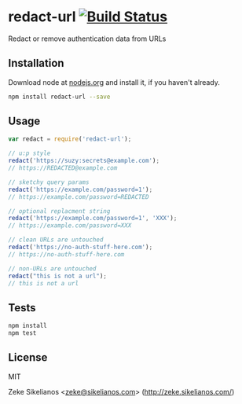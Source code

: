 # redact-url [![Build Status](https://travis-ci.org/zeke/redact-url.png?branch=master)](https://travis-ci.org/zeke/redact-url)

Redact or remove authentication data from URLs

## Installation

Download node at [nodejs.org](http://nodejs.org) and install it, if you haven't already.

```sh
npm install redact-url --save
```

## Usage

```js
var redact = require('redact-url');

// u:p style
redact('https://suzy:secrets@example.com');
// https://REDACTED@example.com

// sketchy query params
redact('https://example.com/password=1');
// https://example.com/password=REDACTED

// optional replacment string
redact('https://example.com/password=1', 'XXX');
// https://example.com/password=XXX

// clean URLs are untouched
redact('https://no-auth-stuff-here.com');
// https://no-auth-stuff-here.com

// non-URLs are untouched
redact("this is not a url");
// this is not a url
```

## Tests

```sh
npm install
npm test
```

## License

MIT

Zeke Sikelianos &lt;zeke@sikelianos.com&gt; (http://zeke.sikelianos.com/)
